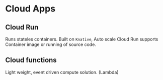 # Cloud Apps

## Cloud Run
Runs stateles containers. Built on `Knative`, Auto scale
Cloud Run supports Container image or running of source code.

## Cloud functions
Light weight, event driven compute solution. (Lambda)

